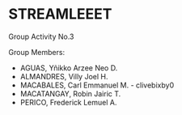 # STREAMLEEET
Group Activity No.3 

Group Members:
*   AGUAS, Yñikko Arzee Neo D.
*   ALMANDRES, Villy Joel H.
*   MACABALES, Carl Emmanuel M. - clivebixby0
*   MACATANGAY, Robin Jairic T.
*   PERICO, Frederick Lemuel A.

